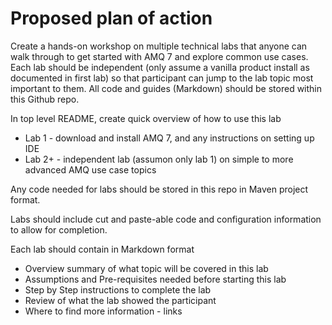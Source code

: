 # Proposed plan of action

Create a hands-on workshop on multiple technical labs that anyone can walk through
to get started with AMQ 7 and explore common use cases. Each lab should be independent
(only assume a vanilla product install as documented in first lab) so that participant can
jump to the lab topic most important to them. All code and guides (Markdown) should be stored
within this Github repo.

In top level README, create quick overview of how to use this lab

* Lab 1 - download and install AMQ 7, and any instructions on setting up IDE
* Lab 2+ - independent lab (assumon only lab 1) on simple to more advanced AMQ use case topics

Any code needed for labs should be stored in this repo in Maven project format.

Labs should include cut and paste-able code and configuration information to allow for completion.

Each lab should contain in Markdown format
* Overview summary of what topic will be covered in this lab
* Assumptions and Pre-requisites needed before starting this lab
* Step by Step instructions to complete the lab
* Review of what the lab showed the participant
* Where to find more information - links


